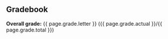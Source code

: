 ## Gradebook

**Overall grade:** {{ page.grade.letter }} ({{ page.grade.actual }}/{{ page.grade.total }})
